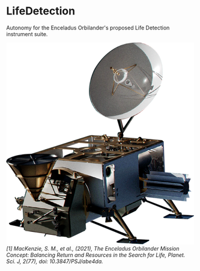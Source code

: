 # LifeDetection
Autonomy for the Enceladus Orbilander's proposed Life Detection instrument suite.

![orbilander](orbilander.png)
*[1] MacKenzie, S. M., et al., (2021), The Enceladus Orbilander Mission Concept: Balancing Return and Resources in the Search for Life, Planet. Sci. J, 2(77), doi: 10.3847/PSJ/abe4da.*

